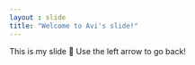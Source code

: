 ```yaml
---
layout : slide
title: "Welcome to Avi's slide!"
---
```

This is my slide 🎉
Use the left arrow to go back!
